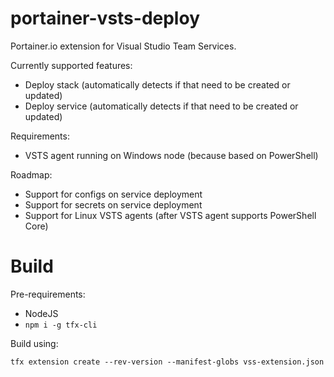 # portainer-vsts-deploy
Portainer.io extension for Visual Studio Team Services.

Currently supported features:
- Deploy stack (automatically detects if that need to be created or updated)
- Deploy service (automatically detects if that need to be created or updated)

Requirements:
- VSTS agent running on Windows node (because based on PowerShell)

Roadmap:
- Support for configs on service deployment
- Support for secrets on service deployment
- Support for Linux VSTS agents (after VSTS agent supports PowerShell Core)

# Build
Pre-requirements:
- NodeJS
- ```npm i -g tfx-cli```

Build using:
```
tfx extension create --rev-version --manifest-globs vss-extension.json
```
